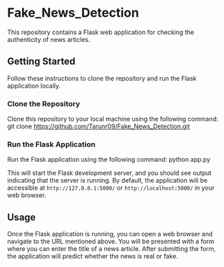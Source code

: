 # Fake_News_Detection

This repository contains a Flask web application for checking the authenticity of news articles.

## Getting Started

Follow these instructions to clone the repository and run the Flask application locally.

### Clone the Repository

Clone this repository to your local machine using the following command:
git clone https://github.com/Tarunr09/Fake_News_Detection.git

### Run the Flask Application

Run the Flask application using the following command:
python app.py

This will start the Flask development server, and you should see output indicating that the server is running. By default, the application will be accessible at `http://127.0.0.1:5000/` or `http://localhost:5000/` in your web browser.

## Usage

Once the Flask application is running, you can open a web browser and navigate to the URL mentioned above. You will be presented with a form where you can enter the title of a news article. After submitting the form, the application will predict whether the news is real or fake.

